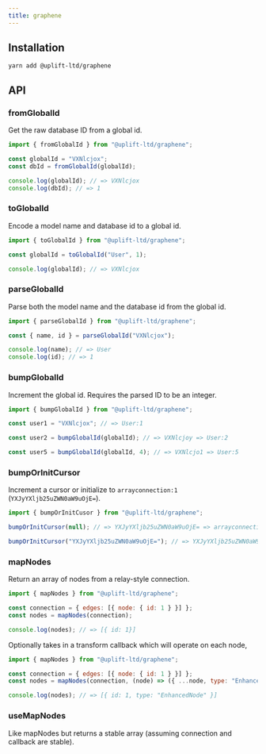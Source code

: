 ```yaml
---
title: graphene
---
```


## Installation

    yarn add @uplift-ltd/graphene

## API

### fromGlobalId

Get the raw database ID from a global id.

```js
import { fromGlobalId } from "@uplift-ltd/graphene";

const globalId = "VXNlcjox";
const dbId = fromGlobalId(globalId);

console.log(globalId); // => VXNlcjox
console.log(dbId); // => 1
```

### toGlobalId

Encode a model name and database id to a global id.

```js
import { toGlobalId } from "@uplift-ltd/graphene";

const globalId = toGlobalId("User", 1);

console.log(globalId); // => VXNlcjox
```

### parseGlobalId

Parse both the model name and the database id from the global id.

```js
import { parseGlobalId } from "@uplift-ltd/graphene";

const { name, id } = parseGlobalId("VXNlcjox");

console.log(name); // => User
console.log(id); // => 1
```

### bumpGlobalId

Increment the global id. Requires the parsed ID to be an integer.

```js
import { bumpGlobalId } from "@uplift-ltd/graphene";

const user1 = "VXNlcjox"; // => User:1

const user2 = bumpGlobalId(globalId); // => VXNlcjoy => User:2

const user5 = bumpGlobalId(globalId, 4); // => VXNlcjo1 => User:5
```

### bumpOrInitCursor

Increment a cursor or initialize to `arrayconnection:1` (`YXJyYXljb25uZWN0aW9uOjE=`).

```js
import { bumpOrInitCusor } from "@uplift-ltd/graphene";

bumpOrInitCursor(null); // => YXJyYXljb25uZWN0aW9uOjE= => arrayconnection:1

bumpOrInitCursor("YXJyYXljb25uZWN0aW9uOjE="); // => YXJyYXljb25uZWN0aW9uOjI= => arrayconnection:2
```

### mapNodes

Return an array of nodes from a relay-style connection.

```js
import { mapNodes } from "@uplift-ltd/graphene";

const connection = { edges: [{ node: { id: 1 } }] };
const nodes = mapNodes(connection);

console.log(nodes); // => [{ id: 1}]
```

Optionally takes in a transform callback which will operate on each node,

```js
import { mapNodes } from "@uplift-ltd/graphene";

const connection = { edges: [{ node: { id: 1 } }] };
const nodes = mapNodes(connection, (node) => ({ ...node, type: "EnhancedNode" }));

console.log(nodes); // => [{ id: 1, type: "EnhancedNode" }]
```

### useMapNodes

Like mapNodes but returns a stable array (assuming connection and callback are stable).
